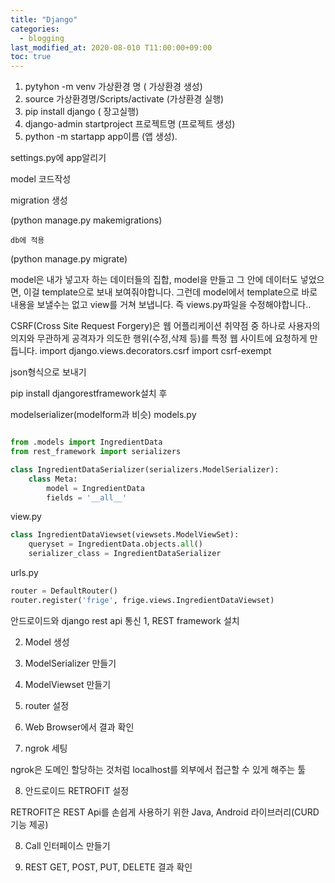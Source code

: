 ```yaml
---
title: "Django"
categories: 
  - blogging
last_modified_at: 2020-08-010 T11:00:00+09:00
toc: true
---
```


1. pytyhon -m venv 가상환경 명 ( 가상환경 생성)
2. source 가상환경명/Scripts/activate (가상환경 실행)
3. pip install django ( 장고실행)
4. django-admin startproject 프로젝트명 (프로젝트 생성)
5. python -m startapp app이름 (앱 생성).

settings.py에 app알리기

model 코드작성

migration 생성

(python manage.py makemigrations)

    db에 적용

(python manage.py migrate)


model은 내가 넣고자 하는 데이터들의 집합,
model을 만들고 그 안에 데이터도 넣었으면, 이걸 template으로 보내 보여줘야합니다.
그런데 model에서 template으로 바로 내용을 보낼수는 없고 view를 거쳐 보냅니다.
즉 views.py파일을 수정해야합니다..

CSRF(Cross Site Request Forgery)은 웹 어플리케이션 취약점 중 하나로 사용자의 의지와 무관하게
공격자가 의도한 행위(수정,삭제 등)를 특정 웹 사이트에 요청하게 만듭니다.
import django.views.decorators.csrf import csrf-exempt 



json형식으로 보내기


pip install djangorestframework설치 후

modelserializer(modelform과 비슷)
models.py

~~~python

from .models import IngredientData
from rest_framework import serializers

class IngredientDataSerializer(serializers.ModelSerializer):
    class Meta:
        model = IngredientData
        fields = '__all__'

~~~

view.py

~~~python
class IngredientDataViewset(viewsets.ModelViewSet):
    queryset = IngredientData.objects.all()
    serializer_class = IngredientDataSerializer

~~~

urls.py

~~~python
router = DefaultRouter()
router.register('frige', frige.views.IngredientDataViewset)

~~~

안드로이드와 django rest api 통신
1, REST framework 설치

2. Model 생성

3. ModelSerializer 만들기

4. ModelViewset 만들기

5. router 설정

6. Web Browser에서 결과 확인

7. ngrok 세팅

ngrok은 도메인 할당하는 것처럼 localhost를 외부에서 접근할 수 있게 해주는 툴

8. 안드로이드 RETROFIT 설정

RETROFIT은 REST Api를 손쉽게 사용하기 위한 Java, Android 라이브러리(CURD기능 제공)

8. Call 인터페이스 만들기

9. REST GET, POST, PUT, DELETE 결과 확인

